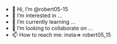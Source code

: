 - 👋 Hi, I’m @robert05-15
- 👀 I’m interested in ...
- 🌱 I’m currently learning ...
- 💞️ I’m looking to collaborate on ...
- 📫 How to reach me: insta=> robert05_15

<!---
robert05-15/robert05-15 is a ✨ special ✨ repository because its `README.md` (this file) appears on your GitHub profile.
You can click the Preview link to take a look at your changes.
--->
